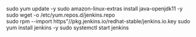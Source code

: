 sudo yum update -y
sudo amazon-linux-extras install java-openjdk11 -y
sudo wget -o /etc/yum.repos.d/jenkins.repo \
sudo rpm --import https"//pkg.jenkins.io/redhat-stable/jenkins.io.key
sudo yum install jenkins -y
sudo systemctl start jenkins
